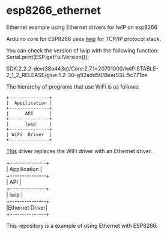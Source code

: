 # esp8266_ethernet
Ethernet example using Ethernet drivers for lwIP on esp8266

Arduino core for ESP8266 uses [lwip](https://savannah.nongnu.org/projects/lwip/) for TCP/IP protocol stack.

You can check the version of lwip with the following function: Serial.print(ESP.getFullVersion());

SDK:2.2.2-dev(38a443e)/Core:2.7.1=20701000/lwIP:STABLE-2_1_2_RELEASE/glue:1.2-30-g92add50/BearSSL:5c771be

The hierarchy of programs that use WiFi is as follows:

```
+---------------+
|  Appilication |
+---------------+
|      API      |
+---------------+
|      lwip     |
+---------------+
| WiFi  Driver  |
+---------------+ 
```



[This](https://github.com/d-a-v/W5500lwIP) driver replaces the WiFi driver with an Ethernet driver.

+---------------+   
|  Appilication |   
+---------------+   
|      API      |   
+---------------+   
|      lwip     |   
+---------------+   
|Ethernet Driver|   
+---------------+   


This repository is a example of using Ethernet with ESP8266.

